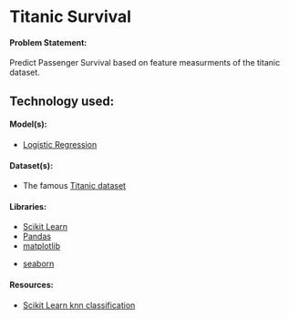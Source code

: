 # Titanic Survival



#### Problem Statement:

Predict Passenger Survival based on  feature measurments of the titanic dataset.



## Technology used:

#### Model(s): 
- [Logistic Regression](https://en.wikipedia.org/wiki/Logistic_regression)

#### Dataset(s):

- The famous [Titanic dataset](https://www.kaggle.com/c/titanic)

#### Libraries:

- [Scikit Learn](https://scikit-learn.org/stable/)
- [Pandas](https://pandas.pydata.org/)
- [matplotlib](https://matplotlib.org/)
<!--- [numpy](https://www.numpy.org/)-->
- [seaborn](https://seaborn.pydata.org/)

#### Resources:

- [Scikit Learn knn classification](https://scikit-learn.org/stable/modules/neighbors.html#nearest-neighbors-classification)

